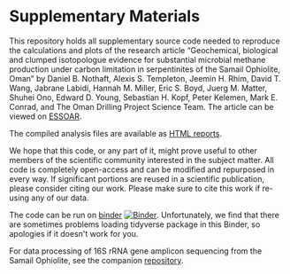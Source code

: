 # Supplementary Materials

This repository holds all supplementary source code needed to reproduce the calculations and plots of the research article “Geochemical, biological and clumped isotopologue evidence for substantial microbial methane production under carbon limitation in serpentinites of the Samail Ophiolite, Oman” by Daniel B. Nothaft, Alexis S. Templeton, Jeemin H. Rhim, David T. Wang, Jabrane Labidi, Hannah M. Miller, Eric S. Boyd, Juerg M. Matter, Shuhei Ono, Edward D. Young, Sebastian H. Kopf, Peter Kelemen, Mark E. Conrad, and The Oman Drilling Project Science Team. The article can be viewed on [ESSOAR](https://doi.org/10.1002/essoar.10504124.1).

The compiled analysis files are available as [HTML reports](https://danote.github.io/Oman_CH4_stable_isotopes/).

We hope that this code, or any part of it, might prove useful to other members of the scientific community interested in the subject matter. All code is completely open-access and can be modified and repurposed in every way. If significant portions are reused in a scientific publication, please consider citing our work. Please make sure to cite this work if re-using any of our data.

The code can be run on [binder](https://mybinder.org/v2/gh/danote/Oman_CH4_stable_isotopes/master)
[![Binder](https://mybinder.org/badge_logo.svg)](https://mybinder.org/v2/gh/danote/Oman_CH4_stable_isotopes/master). Unfortunately, we find that there are sometimes problems loading tidyverse package in this Binder, so apologies if it doesn't work for you.

For data processing of 16S rRNA gene amplicon sequencing from the Samail Ophiolite, see the companion [repository](https://github.com/danote/Samail_16S_compilation).
